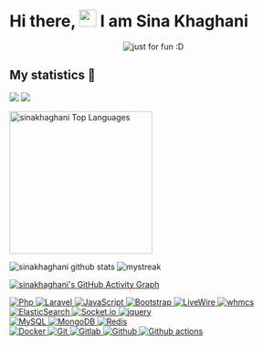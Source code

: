 <h1>Hi there, <img src="https://raw.githubusercontent.com/iampavangandhi/iampavangandhi/master/gifs/Hi.gif" width="30px"> I am Sina Khaghani</h1>

<p align="center">
  <img src="https://user-images.githubusercontent.com/89135083/190925315-d0f5e89a-027f-4506-812f-38e7741f4254.svg" alt="just for fun :D"></a>
</p>


## My statistics 🚀

![](https://github-profile-summary-cards.vercel.app/api/cards/repos-per-language?username=sinakhaghani&theme=github_dark)
![](https://github-profile-summary-cards.vercel.app/api/cards/most-commit-language?username=sinakhaghani&theme=github_dark)

<div>
    <a href="https://github.com/sinakhaghani"><img alt="sinakhaghani Top Languages" src="https://github-readme-stats.vercel.app/api/top-langs/?username=sinakhaghani&langs_count=10&layout=compact&theme=react&hide_border=true&bg_color=0D1117&title_color=#8f1755&icon_color=0d1117" height="250px" /></a>
    <br>  

![sinakhaghani github stats](https://github-readme-stats.vercel.app/api?username=sinakhaghani&show_icons=true&theme=github_dark)
<img src="https://github-readme-streak-stats.herokuapp.com/?user=sinakhaghani&theme=tokyonight_duo" alt="mystreak"/>

<!--![sinakhaghani's Top Langs](https://github-readme-stats.vercel.app/api/top-langs/?username=sinakhaghani&theme=github_dark&layout=compact)-->

[![sinakhaghani's GitHub Activity Graph](https://activity-graph.herokuapp.com/graph?username=sinakhaghani&theme=react-dark)](sinakhaghani)

<!--trap-->

</div>

<div>
  <a href="https://github.com/socr102">
    <img alt="Php" src="https://img.shields.io/badge/PHP-777BB4?style=flat&logo=php&logoColor=white" />
  </a>
  <a href="https://github.com/socr102">
    <img alt="Laravel" src="https://img.shields.io/badge/Laravel-FF2D20?style=flat&logo=laravel&logoColor=white" />
  </a>
  <a href="https://github.com/socr102">
    <img alt="JavaScript" src="https://img.shields.io/badge/JavaScript-323330?style=flat&logo=javascript&logoColor=F7DF1E" />
  </a>
    <a href="https://github.com/socr102">
    <img alt="Bootstrap" src="https://img.shields.io/badge/Bootstrap-635ae6?style=flat&logo=bootstrap&logoColor=white" />
  </a>
  <a href="https://github.com/socr102">
    <img alt="LiveWire" src="https://img.shields.io/badge/LiveWire-eeeeee?style=flat&logo=livewire&logoColor=f7a9f0" />
  </a>
  <a href="https://github.com/socr102">
    <img alt="whmcs" src="https://img.shields.io/badge/WHMCS-1b3b86?style=flat&logo=whmcs&logoColor=f7a9f0" />
  </a>
</div>
<div>
  <a href="https://github.com/socr102">
    <img alt="ElasticSearch" src="https://img.shields.io/badge/ElasticSearch-b3f7d1?style=flat&logo=elasticsearch&logoColor=eeee20" />
  </a>
  <a href="https://github.com/socr102">
    <img alt="Socket.io" src="https://img.shields.io/badge/Socket.io-f9c0c0?style=flat&logo=socket.io&logoColor=black" />
  </a>
  <a href="https://github.com/socr102">
    <img alt="jquery" src="https://img.shields.io/badge/jquery-f3f3f3?style=flat&logo=jquery&logoColor=3270b9" />
  </a>
</div>
<div>
  <a href="https://github.com/socr102">
    <img alt="MySQL" src="https://img.shields.io/badge/-MySQL-0f69a9?style=flat&logo=mysql&logoColor=white" />
  </a>
  <a href="https://github.com/socr102">
    <img alt="MongoDB" src="https://img.shields.io/badge/-MongoDB-13aa52?style=flat&logo=mongodb&logoColor=white" />
  </a>
  <a href="https://github.com/socr102">
    <img alt="Redis" src="https://img.shields.io/badge/REDIS-dbdbdb?style=flat&logo=redis&logoColor=RED" />
  </a>
</div>
<div>
  <a href="https://github.com/socr102">  
    <img alt="Docker" src="https://img.shields.io/badge/-Docker-46a2f1?style=flat&logo=docker&logoColor=white" />
  </a>
  <a href="https://github.com/socr102">  
    <img alt="Git" src="https://img.shields.io/badge/-Git-F05032?style=flat&logo=git&logoColor=white" />
  </a>
  <a href="https://github.com/socr102">  
    <img alt="Gitlab" src="https://img.shields.io/badge/-GitLab-FCA121?style=flat&logo=gitlab" />
  </a>
  <a href="https://github.com/socr102">  
    <img alt="Github" src="https://img.shields.io/badge/-GitHub-181717?style=flat&logo=github" />
  </a>
  <a href="https://github.com/socr102">  
    <img alt="Github actions" src="https://img.shields.io/badge/-Github_Actions-2088FF?style=flat&logo=github-actions&logoColor=white" />
  </a>
</div>
